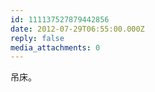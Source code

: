```yaml
---
id: 111137527879442856
date: 2012-07-29T06:55:00.000Z
reply: false
media_attachments: 0
---
```


吊床。 ​​​​


